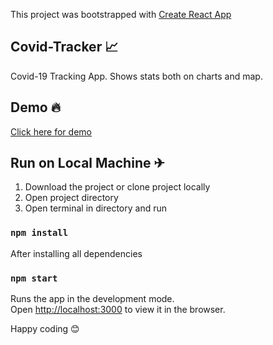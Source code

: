 This project was bootstrapped with [Create React App](https://github.com/facebook/create-react-app)

## Covid-Tracker 📈

Covid-19 Tracking App. Shows stats both on charts and map.

## Demo 🔥

[Click here for demo](https://github.com/facebook/create-react-app)

## Run on Local Machine ✈

1. Download the project or clone project locally<br/>
2. Open project directory </br>
3. Open terminal in directory and run

### `npm install`

After installing all dependencies

### `npm start`

Runs the app in the development mode.<br />
Open [http://localhost:3000](http://localhost:3000) to view it in the browser.

Happy coding 😊
